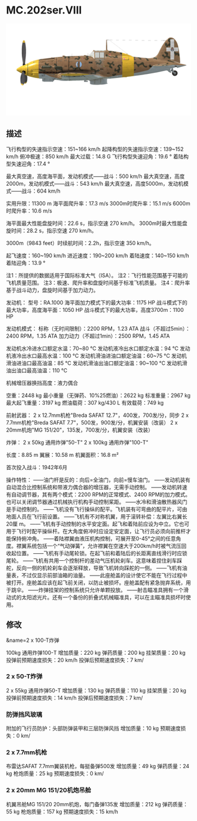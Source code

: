 # MC.202ser.VIII

![mc202s8](../images/mc202s8.png)

## 描述

飞行构型的失速指示空速：151~166 km/h
起降构型的失速指示空速：139~152 km/h
俯冲极速：850 km/h
最大过载：14.8 G
飞行构型失速迎角：19.6 °
着陆构型失速迎角：17.4 °

最大真空速，高度海平面，发动机模式——战斗：500 km/h
最大真空速，高度2000m，发动机模式——战斗：543 km/h
最大真空速，高度5000m，发动机模式——战斗：604 km/h

实用升限：11300 m
海平面爬升率：17.3 m/s
3000m时爬升率：15.1 m/s
6000m时爬升率：10.6 m/s

海平面最大性能盘旋时间：22.6 s，指示空速 270 km/h。
3000m时最大性能盘旋时间：28.2 s，指示空速 270 km/h。

3000m（9843 feet）时续航时间：2.2h，指示空速 350 km/h。

起飞速度：160~190 km/h
进近速度：190~200 km/h
着陆速度：140~150 km/h
着陆迎角：13.9 °

注1：所提供的数据适用于国际标准大气（ISA）。
注2：飞行性能范围基于可能的飞机质量范围。
注3：极速、爬升率和盘旋时间基于标准飞机质量。
注4：爬升率基于战斗动力，盘旋时间基于加力动力。

发动机：
型号：RA.1000
海平面加力模式下的最大功率：1175 HP
战斗模式下的最大功率，高度海平面：1050 HP
战斗模式下的最大功率，高度3700m：1100 HP

发动机模式：
标称（无时间限制）：2200 RPM，1.23 ATA
战斗（不超过5min）：2400 RPM，1.35 ATA
加力动力（不超过1min）：2500 RPM，1.45 ATA

发动机水冷进水口额定水温：70~80 °C
发动机液冷出水口额定水温：94 °C
发动机液冷出水口最高水温：100 °C
发动机滑油进油口额定油温：60~75 °C
发动机滑油进油口最高油温：85 °C
发动机滑油出油口额定油温：90~100 °C
发动机滑油出油口最高油温：110 °C

机械增压器换挡高度：液力偶合 

空重：2448 kg
最小重量（无弹药、10%25燃油）：2622 kg
标准重量：2967 kg
最大起飞重量：3197 kg
燃油载荷：307 kg/430 L
有效载荷：749 kg

前射武器：
2 x 12.7mm机枪"Breda SAFAT 12.7"，400发，700发/分，同步
2 x 7.7mm机枪"Breda SAFAT 7.7"，500发，900发/分，机翼安装（改装）
2 x 20mm机炮"MG 151/20"，135发，700发/分，机翼安装（改装）

炸弹：
2 x 50kg 通用炸弹"50-T"
2 x 100kg 通用炸弹"100-T"

长度：8.85 m
翼展：10.58 m
机翼面积：16.8 m²

首次投入战斗：1942年6月

操作特性：
——油门杆是反的：向后=全油门，向前=慢车油门。
——发动机装有自动混合比控制系统和带液力偶合器的增压器，无需手动控制。
——发动机转速有自动调节器，其有两个模式：2200 RPM的正常模式、2400 RPM的加力模式。也可以关闭调节器通过机械执行机构手动控制桨距。
——水冷和滑油散热器风门是手动控制的。
——飞机没有飞行操纵的配平。飞机装有可弯曲的配平片，可由地面人员在飞行前设置。
——飞机有不对称机翼，用于滚转补偿：左翼比右翼长20厘 m。
——飞机有手动控制的水平安定面。起飞和着陆前应设为中立。它也可用于飞行时配平操纵杆。在大角度俯冲时应设定安定面，让飞行员必须向前推杆才能保持俯冲角。
——着陆襟翼由液压机构控制，可展开至0-45°之间的任意角度。襟翼系统包括一个“气动弹簧”，允许襟翼在空速大于200km/h时被气流压回收起位置。
——飞机有手动尾轮锁。在起飞前和着陆后的长距离直线滑行时应锁尾轮。
——飞机有共用一个控制杆的差动气压机轮刹车。这意味着捏住刹车踩舵，反向一侧的机轮刹车会逐渐释放，导致飞机转向踩舵的一侧。
——飞机有油量表，不过仅显示前部油箱的油量。
——此座舱盖的设计使它不能在飞行过程中被打开。座舱盖应该在起飞前关闭，以防止被损坏。座舱盖配有紧急抛弃系统，用于跳伞。
——炸弹挂架的控制系统只允许单颗投放。
——射击瞄准具拥有一个滑动式的太阳滤光片。还有一个备份的折叠式机械瞄准具，可以在主瞄准具损坏时使用。

## 修改
&name=2 x 100-T炸弹

100kg 通用炸弹100-T
增加质量：220 kg
弹药质量：200 kg
挂架质量：20 kg
投弹前预期速度损失：20 km/h
投弹后预期速度损失：7 km/
### 2 x 50-T炸弹

2 x 55kg 通用炸弹50-T
增加质量：130 kg
弹药质量：110 kg
挂架质量：20 kg
投弹前预期速度损失：14 km/h
投弹后预期速度损失：7 km/
### 防弹挡风玻璃

附加的飞行员防护：头部防弹装甲和三层防弹风挡
增加质量：10 kg
预期速度损失：0 km/
### 2 x 7.7mm机枪

布雷达SAFAT 7.7mm翼装机枪，每挺备弹500发
增加质量：49 kg
弹药质量：24 kg
枪炮质量：25 kg
预期速度损失：0 km/
### 2 x 20mm MG 151/20机炮吊舱

机翼吊舱MG 151/20 20mm机炮，每门备弹135发
增加质量：212 kg
弹药质量：55 kg
枪炮质量：157 kg
预期速度损失：15 km/h